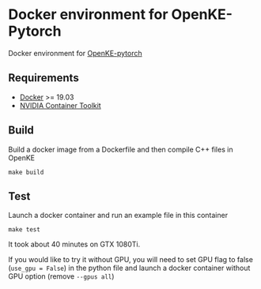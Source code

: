 
# Docker environment for OpenKE-Pytorch

Docker environment for [OpenKE-pytorch](https://github.com/thunlp/OpenKE)


## Requirements
- [Docker](https://docs.docker.com/) >= 19.03
- [NVIDIA Container Toolkit](https://github.com/NVIDIA/nvidia-docker)


## Build
Build a docker image from a Dockerfile and then compile C++ files in OpenKE

```
make build
```


## Test

Launch a docker container and run an example file in this container

```
make test
```

It took about 40 minutes on GTX 1080Ti.

If you would like to try it without GPU, you will need to set GPU flag to false (`use_gpu = False`) in the python file
and launch a docker container without GPU option (remove `--gpus all`)

